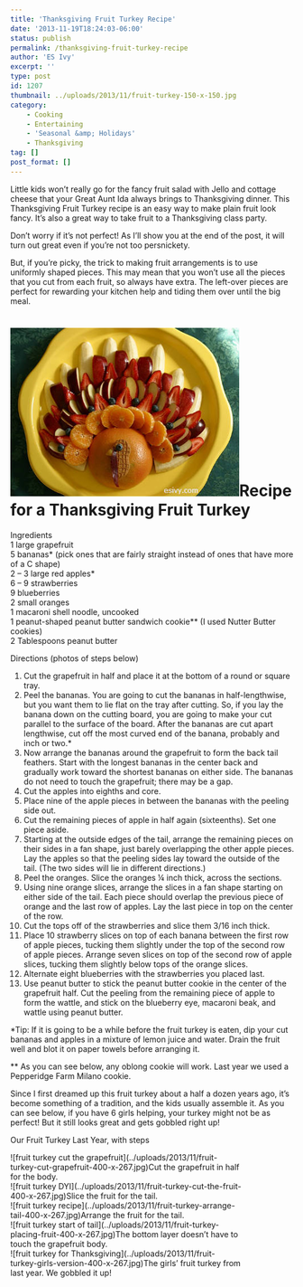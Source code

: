 ```yaml
---
title: 'Thanksgiving Fruit Turkey Recipe'
date: '2013-11-19T18:24:03-06:00'
status: publish
permalink: /thanksgiving-fruit-turkey-recipe
author: 'ES Ivy'
excerpt: ''
type: post
id: 1207
thumbnail: ../uploads/2013/11/fruit-turkey-150-x-150.jpg
category:
    - Cooking
    - Entertaining
    - 'Seasonal &amp; Holidays'
    - Thanksgiving
tag: []
post_format: []
---
```

Little kids won’t really go for the fancy fruit salad with Jello and cottage cheese that your Great Aunt Ida always brings to Thanksgiving dinner. This Thanksgiving Fruit Turkey recipe is an easy way to make plain fruit look fancy. It’s also a great way to take fruit to a Thanksgiving class party.

Don’t worry if it’s not perfect! As I’ll show you at the end of the post, it will turn out great even if you’re not too persnickety.

But, if you’re picky, the trick to making fruit arrangements is to use uniformly shaped pieces. This may mean that you won’t use all the pieces that you cut from each fruit, so always have extra. The left-over pieces are perfect for rewarding your kitchen help and tiding them over until the big meal.

![Thanksgiving Food - a fruit turkey! Kids turning up their noses at fruit ambrosia and Aunt Helen's green bean casserole? Here's an appetizer or "fruit salad" even the kids will eat! It's even a great activity at Thanksgiving meals for big families, because the children can help make it. See the blog post for tips and tricks so yours will turn out the pretty for your Thanksgiving table or buffet.](../uploads/2013/11/fruit-turkey-406-x-298.jpg)Recipe for a Thanksgiving Fruit Turkey
======================================================================================================================================================================================================================================================================================================================================================================================================================================================================================================

Ingredients  
1 large grapefruit  
5 bananas\* (pick ones that are fairly straight instead of ones that have more of a C shape)  
2 – 3 large red apples\*  
6 – 9 strawberries  
9 blueberries  
2 small oranges  
1 macaroni shell noodle, uncooked  
1 peanut-shaped peanut butter sandwich cookie\*\* (I used Nutter Butter cookies)  
2 Tablespoons peanut butter

Directions (photos of steps below)

1. Cut the grapefruit in half and place it at the bottom of a round or square tray.
2. Peel the bananas. You are going to cut the bananas in half-lengthwise, but you want them to lie flat on the tray after cutting. So, if you lay the banana down on the cutting board, you are going to make your cut parallel to the surface of the board. After the bananas are cut apart lengthwise, cut off the most curved end of the banana, probably and inch or two.\*
3. Now arrange the bananas around the grapefruit to form the back tail feathers. Start with the longest bananas in the center back and gradually work toward the shortest bananas on either side. The bananas do not need to touch the grapefruit; there may be a gap.
4. Cut the apples into eighths and core.
5. Place nine of the apple pieces in between the bananas with the peeling side out.
6. Cut the remaining pieces of apple in half again (sixteenths). Set one piece aside.
7. Starting at the outside edges of the tail, arrange the remaining pieces on their sides in a fan shape, just barely overlapping the other apple pieces. Lay the apples so that the peeling sides lay toward the outside of the tail. (The two sides will lie in different directions.)
8. Peel the oranges. Slice the oranges ¼ inch thick, across the sections.
9. Using nine orange slices, arrange the slices in a fan shape starting on either side of the tail. Each piece should overlap the previous piece of orange and the last row of apples. Lay the last piece in top on the center of the row.
10. Cut the tops off of the strawberries and slice them 3/16 inch thick.
11. Place 10 strawberry slices on top of each banana between the first row of apple pieces, tucking them slightly under the top of the second row of apple pieces. Arrange seven slices on top of the second row of apple slices, tucking them slightly below tops of the orange slices.
12. Alternate eight blueberries with the strawberries you placed last.
13. Use peanut butter to stick the peanut butter cookie in the center of the grapefruit half. Cut the peeling from the remaining piece of apple to form the wattle, and stick on the blueberry eye, macaroni beak, and wattle using peanut butter.

\*Tip: If it is going to be a while before the fruit turkey is eaten, dip your cut bananas and apples in a mixture of lemon juice and water. Drain the fruit well and blot it on paper towels before arranging it.

\*\* As you can see below, any oblong cookie will work. Last year we used a Pepperidge Farm Milano cookie.

Since I first dreamed up this fruit turkey about a half a dozen years ago, it’s become something of a tradition, and the kids usually assemble it. As you can see below, if you have 6 girls helping, your turkey might not be as perfect! But it still looks great and gets gobbled right up!

Our Fruit Turkey Last Year, with steps

<div class="wp-caption aligncenter" id="attachment_1213" style="width: 410px">![fruit turkey cut the grapefruit](../uploads/2013/11/fruit-turkey-cut-grapefruit-400-x-267.jpg)Cut the grapefruit in half for the body.

</div><div class="wp-caption aligncenter" id="attachment_1214" style="width: 410px">![fruit turkey DYI](../uploads/2013/11/fruit-turkey-cut-the-fruit-400-x-267.jpg)Slice the fruit for the tail.

</div><div class="wp-caption aligncenter" id="attachment_1212" style="width: 410px">![fruit turkey recipe](../uploads/2013/11/fruit-turkey-arrange-tail-400-x-267.jpg)Arrange the fruit for the tail.

</div><div class="wp-caption aligncenter" id="attachment_1216" style="width: 410px">![fruit turkey start of tail](../uploads/2013/11/fruit-turkey-placing-fruit-400-x-267.jpg)The bottom layer doesn’t have to touch the grapefruit body.

</div><div class="wp-caption aligncenter" id="attachment_1215" style="width: 410px">![fruit turkey for Thanksgiving](../uploads/2013/11/fruit-turkey-girls-version-400-x-267.jpg)The girls’ fruit turkey from last year. We gobbled it up!

</div>